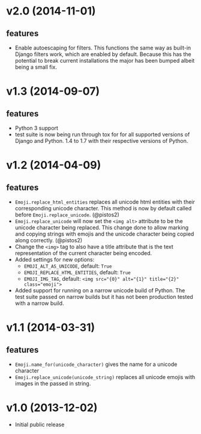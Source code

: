 # v2.0 (2014-11-01)

## features

* Enable autoescaping for filters. This functions the same way as
  built-in Django filters work, which are enabled by default. Because
  this has the potential to break current installations the major has
  been bumped albeit being a small fix.


# v1.3 (2014-09-07)

## features

* Python 3 support
* test suite is now being run through tox for for all supported
  versions of Django and Python. 1.4 to 1.7 with their respective
  versions of Python.


# v1.2 (2014-04-09)

## features

* `Emoji.replace_html_entities` replaces all unicode html entities
  with their corresponding unicode character. This method is now by
  default called before `Emoji.replace_unicode`. (@pistos2)
* `Emoji.replace_unicode` will now set the `<img alt>` attribute to be
  the unicode character being replaced. This change done to allow
  marking and copying strings with emojis and the unicode character
  being copied along correctly. (@pistos2)
* Change the `<img>` tag to also have a title attribute that is the
  text representation of the current character being encoded.
* Added settings for new options:
  - `EMOJI_ALT_AS_UNICODE`, default: `True`
  - `EMOJI_REPLACE_HTML_ENTITIES`, default: `True`
  - `EMOJI_IMG_TAG`, default: 
       `<img src="{0}" alt="{1}" title="{2}" class="emoji">`
* Added support for running on a narrow unicode build of Python. 
  The test suite passed on narrow builds but it has not been production
  tested with a narrow build.
  

# v1.1 (2014-03-31)

## features

* `Emoji.name_for(unicode_character)` gives the name for a unicode character
* `Emoji.replace_unicode(unicode_string)` replaces all unicode emojis
  with images in the passed in string.

# v1.0 (2013-12-02)

* Initial public release
